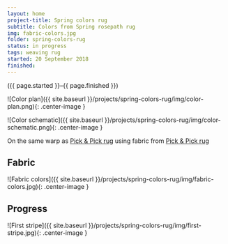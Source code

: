 ```yaml
---
layout: home
project-title: Spring colors rug
subtitle: Colors from Spring rosepath rug
img: fabric-colors.jpg
folder: spring-colors-rug
status: in progress
tags: weaving rug
started: 20 September 2018
finished: 
---
```

<p class="center">({{ page.started }}–{{ page.finished }})</p>

![Color plan]({{ site.baseurl }}/projects/spring-colors-rug/img/color-plan.png){: .center-image }

![Color schematic]({{ site.baseurl }}/projects/spring-colors-rug/img/color-schematic.png){: .center-image }

On the same warp as <a href="{{ site.baseurl }}/projects/pick-pick/pick-pick.md">Pick & Pick rug</a> using fabric from <a href="{{ site.baseurl }}/projects/spring-rug/spring-rug.md">Pick & Pick rug</a>

## Fabric
![Fabric colors]({{ site.baseurl }}/projects/spring-colors-rug/img/fabric-colors.jpg){: .center-image }

## Progress
![First stripe]({{ site.baseurl }}/projects/spring-colors-rug/img/first-stripe.jpg){: .center-image }
